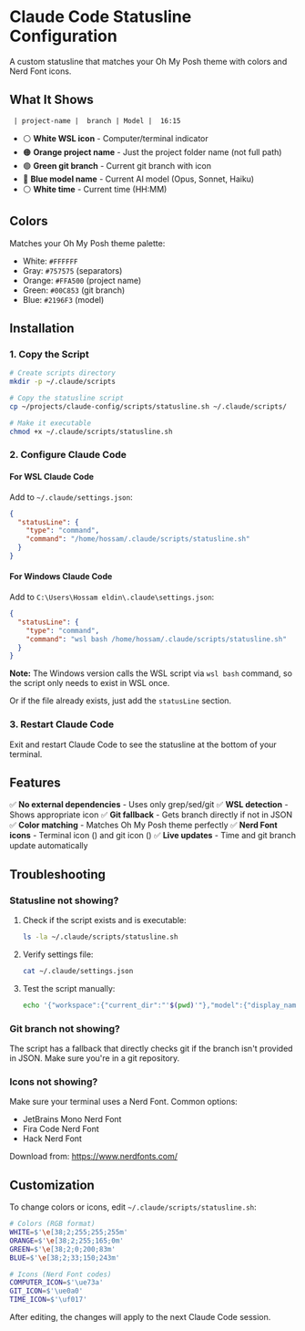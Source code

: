 # Claude Code Statusline Configuration

A custom statusline that matches your Oh My Posh theme with colors and Nerd Font icons.

## What It Shows

```
 | project-name |  branch | Model |  16:15
```

- ⚪ **White WSL icon** - Computer/terminal indicator
- 🟠 **Orange project name** - Just the project folder name (not full path)
- 🟢 **Green git branch** - Current git branch with icon
- 🔵 **Blue model name** - Current AI model (Opus, Sonnet, Haiku)
- ⚪ **White time** - Current time (HH:MM)

## Colors

Matches your Oh My Posh theme palette:
- White: `#FFFFFF`
- Gray: `#757575` (separators)
- Orange: `#FFA500` (project name)
- Green: `#00C853` (git branch)
- Blue: `#2196F3` (model)

## Installation

### 1. Copy the Script

```bash
# Create scripts directory
mkdir -p ~/.claude/scripts

# Copy the statusline script
cp ~/projects/claude-config/scripts/statusline.sh ~/.claude/scripts/

# Make it executable
chmod +x ~/.claude/scripts/statusline.sh
```

### 2. Configure Claude Code

#### For WSL Claude Code

Add to `~/.claude/settings.json`:

```json
{
  "statusLine": {
    "type": "command",
    "command": "/home/hossam/.claude/scripts/statusline.sh"
  }
}
```

#### For Windows Claude Code

Add to `C:\Users\Hossam eldin\.claude\settings.json`:

```json
{
  "statusLine": {
    "type": "command",
    "command": "wsl bash /home/hossam/.claude/scripts/statusline.sh"
  }
}
```

**Note:** The Windows version calls the WSL script via `wsl bash` command, so the script only needs to exist in WSL once.

Or if the file already exists, just add the `statusLine` section.

### 3. Restart Claude Code

Exit and restart Claude Code to see the statusline at the bottom of your terminal.

## Features

✅ **No external dependencies** - Uses only grep/sed/git
✅ **WSL detection** - Shows appropriate icon
✅ **Git fallback** - Gets branch directly if not in JSON
✅ **Color matching** - Matches Oh My Posh theme perfectly
✅ **Nerd Font icons** - Terminal icon () and git icon ()
✅ **Live updates** - Time and git branch update automatically

## Troubleshooting

### Statusline not showing?

1. Check if the script exists and is executable:
   ```bash
   ls -la ~/.claude/scripts/statusline.sh
   ```

2. Verify settings file:
   ```bash
   cat ~/.claude/settings.json
   ```

3. Test the script manually:
   ```bash
   echo '{"workspace":{"current_dir":"'$(pwd)'"},"model":{"display_name":"Sonnet"}}' | ~/.claude/scripts/statusline.sh
   ```

### Git branch not showing?

The script has a fallback that directly checks git if the branch isn't provided in JSON. Make sure you're in a git repository.

### Icons not showing?

Make sure your terminal uses a Nerd Font. Common options:
- JetBrains Mono Nerd Font
- Fira Code Nerd Font
- Hack Nerd Font

Download from: https://www.nerdfonts.com/

## Customization

To change colors or icons, edit `~/.claude/scripts/statusline.sh`:

```bash
# Colors (RGB format)
WHITE=$'\e[38;2;255;255;255m'
ORANGE=$'\e[38;2;255;165;0m'
GREEN=$'\e[38;2;0;200;83m'
BLUE=$'\e[38;2;33;150;243m'

# Icons (Nerd Font codes)
COMPUTER_ICON=$'\ue73a'
GIT_ICON=$'\ue0a0'
TIME_ICON=$'\uf017'
```

After editing, the changes will apply to the next Claude Code session.
